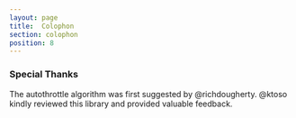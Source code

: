 ```yaml
---
layout: page
title:  Colophon
section: colophon
position: 8
---
```


### Special Thanks

The autothrottle algorithm was first suggested by @richdougherty. @ktoso kindly reviewed this library and provided valuable feedback.

